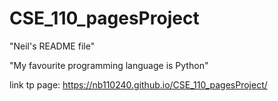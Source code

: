 # CSE_110_pagesProject
"Neil's README file"

"My favourite programming language is Python"

link tp page: https://nb110240.github.io/CSE_110_pagesProject/
